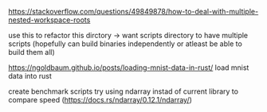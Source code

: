 https://stackoverflow.com/questions/49849878/how-to-deal-with-multiple-nested-workspace-roots

use this to refactor this dirctory
-> want scripts directory to have multiple scripts (hopefully can build binaries independently or atleast be able to build them all)

https://ngoldbaum.github.io/posts/loading-mnist-data-in-rust/
load mnist data into rust

create benchmark scripts 
try using ndarray instad of current library to compare speed (https://docs.rs/ndarray/0.12.1/ndarray/)